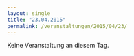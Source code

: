 ```yaml
---
layout: single
title: "23.04.2015"
permalink: /veranstaltungen/2015/04/23/
---
```


Keine Veranstaltung an diesem Tag.
